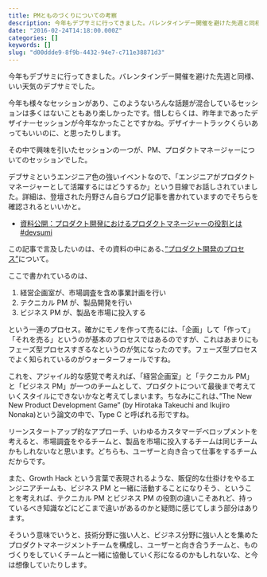 ```yaml
---
title: PMとものづくりについての考察
description: 今年もデブサミに行ってきました。バレンタインデー開催を避けた先週と同様、いい天気のデブサミでした。
date: "2016-02-24T14:18:00.000Z"
categories: []
keywords: []
slug: "d00ddde9-8f9b-4432-94e7-c711e38871d3"
---
```


今年もデブサミに行ってきました。バレンタインデー開催を避けた先週と同様、いい天気のデブサミでした。

今年も様々なセッションがあり、このようないろんな話題が混合しているセッションは多くはないこともあり楽しかったです。惜しむらくは、昨年まであったデザイナーセッションが今年なかったことですかね。デザイナートラックくらいあってもいいのに、と思ったりします。

その中で興味を引いたセッションの一つが、PM、プロダクトマネージャーについてのセッションでした。

デブサミというエンジニア色の強いイベントなので、「エンジニアがプロダクトマネージャーとして活躍するにはどうするか」という目線でお話しされていました。詳細は、登壇された丹野さん自らブログ記事を書かれていますのでそちらを確認されるといいかと。

- [資料公開：プロダクト開発におけるプロダクトマネージャーの役割とは #devsumi‬](http://tannomizuki.hatenablog.com/entry/2016/02/19/175854)

この記事で言及したいのは、その資料の中にある、[”プロダクト開発のプロセス”](http://www.slideshare.net/mizukitanno/devsumi-58456285/11)について。

ここで書かれているのは、

1.  経営企画室が、市場調査を含め事業計画を行い
2.  テクニカル PM が、製品開発を行い
3.  ビジネス PM が、製品を市場に投入する

という一連のプロセス。確かにモノを作って売るには、「企画」して「作って」「それを売る」というのが基本のプロセスではあるのですが、これはあまりにもフェーズ型プロセスすぎるなというのが気になったのです。フェーズ型プロセスでよく知られているのがウォーターフォールですね。

これを、アジャイル的な感覚で考えれば、「経営企画室」と「テクニカル PM」と「ビジネス PM」が一つのチームとして、プロダクトについて最後まで考えていくスタイルにできないかなと考えてしまいます。ちなみにこれは、”The New New Product Development Game” (by Hirotaka Takeuchi and Ikujiro Nonaka)という論文の中で、Type C と呼ばれる形ですね。

リーンスタートアップ的なアプローチ、いわゆるカスタマーデベロップメントを考えると、市場調査をやるチームと、製品を市場に投入するチームは同じチームかもしれないなと思います。どちらも、ユーザーと向き合って仕事をするチームだからです。

また、Growth Hack という言葉で表現されるような、販促的な仕掛けをやるエンジニアチームも、ビジネス PM と一緒に活動することになりそう、ということを考えれば、テクニカル PM とビジネス PM の役割の違いこそあれど、持っているべき知識などにどこまで違いがあるのかと疑問に感じてしまう部分はあります。

そういう意味でいうと、技術分野に強い人と、ビジネス分野に強い人とを集めたプロダクトマネージメントチームを構成し、ユーザーと向き合うチームと、ものづくりをしていくチームと一緒に協働していく形になるのかもしれないな、と今は想像していたりします。
